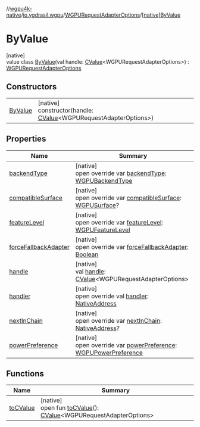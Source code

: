 //[wgpu4k-native](../../../../index.md)/[io.ygdrasil.wgpu](../../index.md)/[WGPURequestAdapterOptions](../index.md)/[[native]ByValue](index.md)

# ByValue

[native]\
value class [ByValue](index.md)(val handle: [CValue](https://kotlinlang.org/api/core/kotlin-stdlib/kotlinx.cinterop/-c-value/index.html)&lt;WGPURequestAdapterOptions&gt;) : [WGPURequestAdapterOptions](../index.md)

## Constructors

| | |
|---|---|
| [ByValue](-by-value.md) | [native]<br>constructor(handle: [CValue](https://kotlinlang.org/api/core/kotlin-stdlib/kotlinx.cinterop/-c-value/index.html)&lt;WGPURequestAdapterOptions&gt;) |

## Properties

| Name | Summary |
|---|---|
| [backendType](backend-type.md) | [native]<br>open override var [backendType](backend-type.md): [WGPUBackendType](../../-w-g-p-u-backend-type/index.md) |
| [compatibleSurface](compatible-surface.md) | [native]<br>open override var [compatibleSurface](compatible-surface.md): [WGPUSurface](../../-w-g-p-u-surface/index.md)? |
| [featureLevel](feature-level.md) | [native]<br>open override var [featureLevel](feature-level.md): [WGPUFeatureLevel](../../-w-g-p-u-feature-level/index.md) |
| [forceFallbackAdapter](force-fallback-adapter.md) | [native]<br>open override var [forceFallbackAdapter](force-fallback-adapter.md): [Boolean](https://kotlinlang.org/api/core/kotlin-stdlib/kotlin/-boolean/index.html) |
| [handle](handle.md) | [native]<br>val [handle](handle.md): [CValue](https://kotlinlang.org/api/core/kotlin-stdlib/kotlinx.cinterop/-c-value/index.html)&lt;WGPURequestAdapterOptions&gt; |
| [handler](handler.md) | [native]<br>open override val [handler](handler.md): [NativeAddress](../../../ffi/-native-address/index.md) |
| [nextInChain](next-in-chain.md) | [native]<br>open override var [nextInChain](next-in-chain.md): [NativeAddress](../../../ffi/-native-address/index.md)? |
| [powerPreference](power-preference.md) | [native]<br>open override var [powerPreference](power-preference.md): [WGPUPowerPreference](../../-w-g-p-u-power-preference/index.md) |

## Functions

| Name | Summary |
|---|---|
| [toCValue](../[native]to-c-value.md) | [native]<br>open fun [toCValue](../[native]to-c-value.md)(): [CValue](https://kotlinlang.org/api/core/kotlin-stdlib/kotlinx.cinterop/-c-value/index.html)&lt;WGPURequestAdapterOptions&gt; |